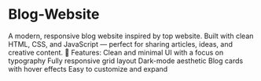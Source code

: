 # Blog-Website
A modern, responsive blog website inspired by top website. Built with clean HTML, CSS, and JavaScript — perfect for sharing articles, ideas, and creative content.  🔧 Features:  Clean and minimal UI with a focus on typography  Fully responsive grid layout  Dark-mode aesthetic  Blog cards with hover effects  Easy to customize and expand
